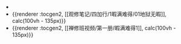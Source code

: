 -
- {{renderer :tocgen2, [[观修笔记/四加行/1暇满难得/01地狱无暇]], calc(100vh - 135px)}}
- {{renderer :tocgen2, [[禅修班视频/第一册/暇满难得1]], calc(100vh - 135px)}}